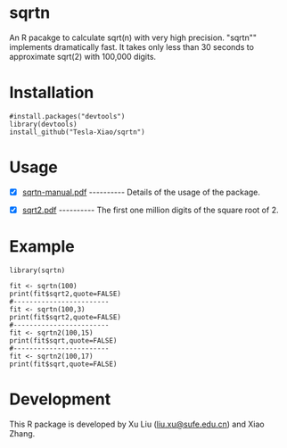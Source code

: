# sqrtn
An R pacakge to calculate sqrt(n) with very high precision. "sqrtn"" implements dramatically fast. It takes only less than 30 seconds to approximate sqrt(2) with 100,000 digits.

# Installation

    #install.packages("devtools")
    library(devtools)
    install_github("Tesla-Xiao/sqrtn")

# Usage

   - [x] [sqrtn-manual.pdf](https://github.com/Tesla-Xiao/sqrtn/blob/master/inst/sqrtn-manual.pdf) ---------- Details of the usage of the package.
   
   - [x] [sqrt2.pdf](https://github.com/xliusufe/sqrtn/blob/master/inst/sqrt2-approx.pdf) ---------- The first one million digits of the square root of 2.

# Example
    library(sqrtn)

    fit <- sqrtn(100)
    print(fit$sqrt2,quote=FALSE)
    #------------------------
    fit <- sqrtn(100,3)
    print(fit$sqrt2,quote=FALSE)
    #------------------------
    fit <- sqrtn2(100,15)
    print(fit$sqrt,quote=FALSE)    
    #------------------------
    fit <- sqrtn2(100,17)
    print(fit$sqrt,quote=FALSE)     

# Development
This R package is developed by Xu Liu (liu.xu@sufe.edu.cn) and Xiao Zhang.

